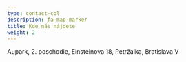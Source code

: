 ```yaml
---
type: contact-col
description: fa-map-marker
title: Kde nás nájdete
weight: 2
---
```

<p>Aupark, 2. poschodie, Einsteinova 18, Petržalka, Bratislava V</p>
